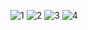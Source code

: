 ![1](https://github.com/hasanfadiloglu/Catch-The-Rick-and-Morty/assets/148635607/b9f2ea48-7c7c-48e8-a77e-650e8dce02db)
![2](https://github.com/hasanfadiloglu/Catch-The-Rick-and-Morty/assets/148635607/3db831eb-c8e5-446f-94d4-b9f2d0349461)
![3](https://github.com/hasanfadiloglu/Catch-The-Rick-and-Morty/assets/148635607/a6008d6e-108b-474d-a782-975e3a569f13)
![4](https://github.com/hasanfadiloglu/Catch-The-Rick-and-Morty/assets/148635607/b3bd1f06-7349-4c6d-a4f8-1d120bcc73dc)
